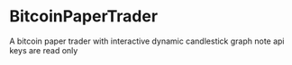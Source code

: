 # BitcoinPaperTrader
A bitcoin paper trader with interactive dynamic candlestick graph
note api keys are read only


